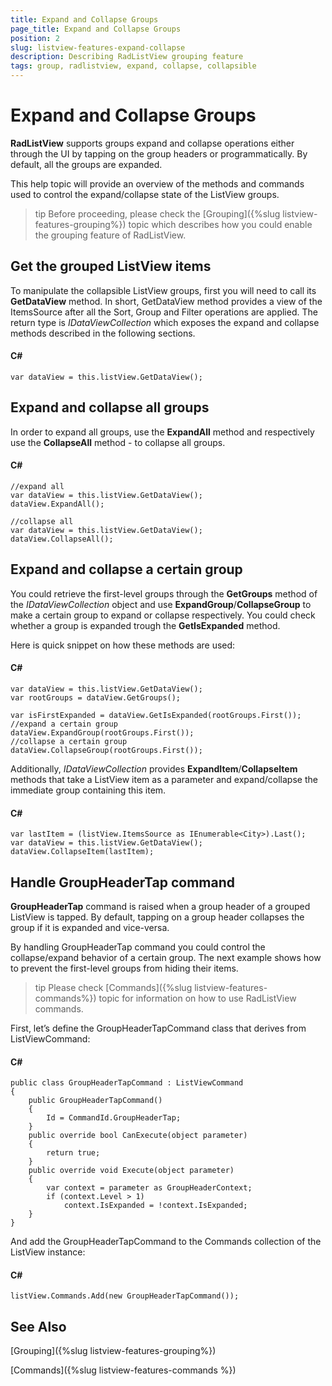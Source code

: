 ```yaml
---
title: Expand and Collapse Groups
page_title: Expand and Collapse Groups
position: 2
slug: listview-features-expand-collapse
description: Describing RadListView grouping feature
tags: group, radlistview, expand, collapse, collapsible
---
```


# Expand and Collapse Groups

**RadListView** supports groups expand and collapse operations either through the UI by tapping on the group headers or programmatically. By default, all the groups are expanded.

This help topic will provide an overview of the methods and commands used to control the expand/collapse state of the ListView groups.

>tip Before proceeding, please check the [Grouping]({%slug listview-features-grouping%}) topic which describes how you could enable the grouping feature of RadListView.

## Get the grouped ListView items

To manipulate the collapsible ListView groups, first you will need to call its **GetDataView** method. In short, GetDataView method provides a view of the ItemsSource after all the Sort, Group and Filter operations are applied.  The return type is *IDataViewCollection* which exposes the expand and collapse methods described in the following sections.

#### C# 

    var dataView = this.listView.GetDataView();

## Expand and collapse all groups 

In order to expand all groups, use the **ExpandAll** method and respectively use the **CollapseAll** method - to collapse all groups.

#### C# 

	//expand all
	var dataView = this.listView.GetDataView();
	dataView.ExpandAll();

	//collapse all
	var dataView = this.listView.GetDataView();
	dataView.CollapseAll();

## Expand and collapse a certain group

You could retrieve the first-level groups through the **GetGroups** method of the *IDataViewCollection* object and use **ExpandGroup**/**CollapseGroup** to make a certain group to expand or collapse respectively. You could check whether a group is expanded trough the **GetIsExpanded** method.

Here is quick snippet on how these methods are used:

#### C# 

	var dataView = this.listView.GetDataView();
	var rootGroups = dataView.GetGroups();

	var isFirstExpanded = dataView.GetIsExpanded(rootGroups.First());
	//expand a certain group
	dataView.ExpandGroup(rootGroups.First());
	//collapse a certain group
	dataView.CollapseGroup(rootGroups.First());

Additionally, *IDataViewCollection* provides **ExpandItem**/**CollapseItem** methods that take a ListView item as a parameter and expand/collapse the immediate group containing this item.	

#### C# 

	var lastItem = (listView.ItemsSource as IEnumerable<City>).Last();
	var dataView = this.listView.GetDataView();
	dataView.CollapseItem(lastItem);

## Handle GroupHeaderTap command

**GroupHeaderTap** command is raised when a group header of a grouped ListView is tapped. By default, tapping on a group header collapses the group if it is expanded and vice-versa.

By handling GroupHeaderTap command you could control the collapse/expand behavior of a certain group. The next example shows how to prevent the first-level groups from hiding their items.

>tip Please check [Commands]({%slug listview-features-commands%}) topic for information on how to use RadListView commands.

First, let’s define the GroupHeaderTapCommand class that derives from ListViewCommand:

#### C# 

	public class GroupHeaderTapCommand : ListViewCommand
	{
		public GroupHeaderTapCommand()
		{
			Id = CommandId.GroupHeaderTap;
		}
		public override bool CanExecute(object parameter)
		{
			return true;
		}
		public override void Execute(object parameter)
		{
			var context = parameter as GroupHeaderContext;
			if (context.Level > 1)
				context.IsExpanded = !context.IsExpanded;
		}
	}

And add the GroupHeaderTapCommand to the Commands collection of the ListView instance:

#### C# 

	listView.Commands.Add(new GroupHeaderTapCommand());
	
## See Also

[Grouping]({%slug listview-features-grouping%})

[Commands]({%slug listview-features-commands %})
